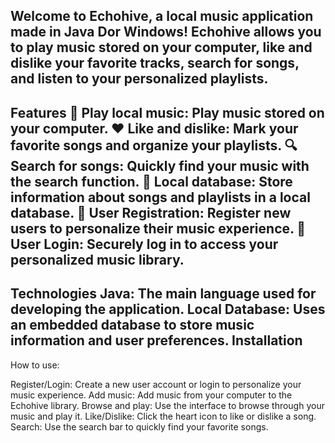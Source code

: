 Welcome to Echohive, a local music application made in Java Dor Windows! Echohive allows you to play music stored on your computer, like and dislike your favorite tracks, search for songs, and listen to your personalized playlists.
--------------------------------------------------------------------------------------
Features
🎵 Play local music: Play music stored on your computer.
❤️ Like and dislike: Mark your favorite songs and organize your playlists.
🔍 Search for songs: Quickly find your music with the search function.
📂 Local database: Store information about songs and playlists in a local database.
📝 User Registration: Register new users to personalize their music experience.
🔐 User Login: Securely log in to access your personalized music library.
---------------------------------------------------------------------------------------
Technologies
Java: The main language used for developing the application.
Local Database: Uses an embedded database to store music information and user preferences.
Installation
----------------------------------------------------------------------------------------
How to use:

Register/Login: Create a new user account or login to personalize your music experience.
Add music: Add music from your computer to the Echohive library.
Browse and play: Use the interface to browse through your music and play it.
Like/Dislike: Click the heart icon to like or dislike a song.
Search: Use the search bar to quickly find your favorite songs.
